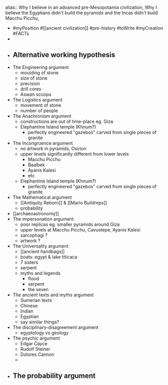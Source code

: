 alias:: Why I believe in an advanced pre-Mesopotamia civilization, Why I believe the Egyptians didn't build the pyramids and the Incas didn't build Macchu Picchu,

- #myPosition #[[ancient civilization]] #pre-history #toWrite #myCreation #FACTs
-
- Alternative working hypothesis
	-
- The Engineering argument
	- moulding of stone
	- size of stone
	- precision
	- drill cores
	- Aswan scoops
- The Logistics argument
	- movement of stone
	- number of people
- The Anachronism argument
	- constructions are out of time-place eg. Giza
	- Elephantine Island temple (Khnum?)
		- perfectly engineered "gazebos" carved from single pieces of granite
- The Incongruence argument
	- no artwork in pyramids, Osirion
	- upper levels significantly different from lower levels
		- Macchu Picchu
		- Baalbek
		- Ayanis Kalesi
		- etc
	- Elephantine Island temple (Khnum?)
		- perfectly engineered "gazebos" carved from single pieces of granite
- The Mathematical argument
	- [[Antiquity Reborn]] & [[Mario Buildreps]]
	- probability
- [[archaeoastronomy]]
- The impersonation argument
	- poor replicas eg. smaller pyramids around Giza
	- upper levels at Macchu Picchu, Cavustepe, Ayanis Kalesi
	- sarcophagi ?
	- artwork ?
- The Universality argument
	- [[ancient handbags]]
	- boats: egypt & lake titicaca
	- 7 sisters
	- serpent
	- myths and legends
		- flood
		- serpent
		- the seven
- The ancient texts and myths argument
	- Sumerian texts
	- Chinese
	- Indian
	- Egyptian
	- say similar things?
- The disciplinary-disagreement argument
	- egyptology vs geology
- The psychic argument
	- Edgar Cayce
	- Rudolf Steiner
	- Dolores Cannon
	-
- The probability argument
	-